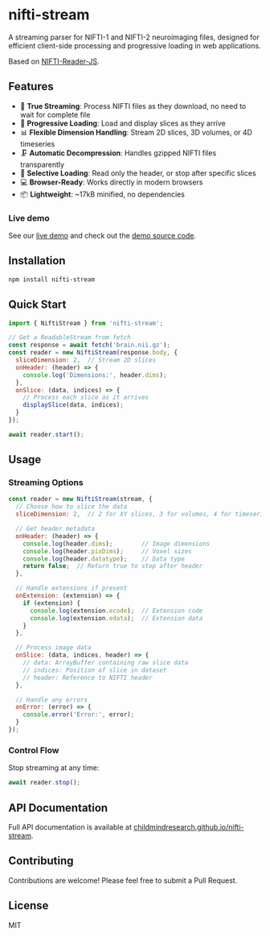 # nifti-stream

A streaming parser for NIFTI-1 and NIFTI-2 neuroimaging files, designed for efficient client-side processing and progressive loading in web applications.

Based on [NIFTI-Reader-JS](https://github.com/rii-mango/NIFTI-Reader-JS).

## Features

- 🚰 **True Streaming**: Process NIFTI files as they download, no need to wait for complete file
- 🔄 **Progressive Loading**: Load and display slices as they arrive
- 📊 **Flexible Dimension Handling**: Stream 2D slices, 3D volumes, or 4D timeseries
- 🗜️ **Automatic Decompression**: Handles gzipped NIFTI files transparently
- 🎯 **Selective Loading**: Read only the header, or stop after specific slices
- 💻 **Browser-Ready**: Works directly in modern browsers
- 📦 **Lightweight**: ~17kB minified, no dependencies

### Live demo

See our [live demo](https://childmindresearch.github.io/nifti-stream/demo) and check out the [demo source code](https://github.com/childmindresearch/nifti-stream/tree/main/demo).

## Installation

```bash
npm install nifti-stream
```

## Quick Start

```javascript
import { NiftiStream } from 'nifti-stream';

// Get a ReadableStream from fetch
const response = await fetch('brain.nii.gz');
const reader = new NiftiStream(response.body, {
  sliceDimension: 2,  // Stream 2D slices
  onHeader: (header) => {
    console.log('Dimensions:', header.dims);
  },
  onSlice: (data, indices) => {
    // Process each slice as it arrives
    displaySlice(data, indices);
  }
});

await reader.start();
```

## Usage

### Streaming Options

```javascript
const reader = new NiftiStream(stream, {
  // Choose how to slice the data
  sliceDimension: 2,  // 2 for XY slices, 3 for volumes, 4 for timeseries

  // Get header metadata
  onHeader: (header) => {
    console.log(header.dims);        // Image dimensions
    console.log(header.pixDims);     // Voxel sizes
    console.log(header.datatype);    // Data type
    return false;  // Return true to stop after header
  },

  // Handle extensions if present
  onExtension: (extension) => {
    if (extension) {
      console.log(extension.ecode);  // Extension code
      console.log(extension.edata);  // Extension data
    }
  },

  // Process image data
  onSlice: (data, indices, header) => {
    // data: ArrayBuffer containing raw slice data
    // indices: Position of slice in dataset
    // header: Reference to NIFTI header
  },

  // Handle any errors
  onError: (error) => {
    console.error('Error:', error);
  }
});
```

### Control Flow

Stop streaming at any time:
```javascript
await reader.stop();
```

## API Documentation

Full API documentation is available at [childmindresearch.github.io/nifti-stream](https://childmindresearch.github.io/nifti-stream).

## Contributing

Contributions are welcome! Please feel free to submit a Pull Request.

## License

MIT

